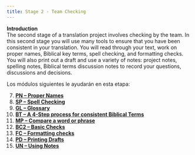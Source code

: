 ```yaml
---
title: Stage 2 - Team Checking
---
```


**Introduction**  
The second stage of a translation project involves checking by the team. In this second stage you will use many tools to ensure that you have been consistent in your translation. You will read through your text, work on proper names, Biblical key terms, spell checking, and formatting checks. You will also print out a draft and use a variety of notes: project notes, spelling notes, Biblical terms discussion notes to record your questions, discussions and decisions.

Los módulos siguientes le ayudarán en esta etapa:

7.  [**PN – Proper Names**](7.PN.md)
8.  [**SP – Spell Checking**](8.SP.md)
9.  [**GL – Glossary**](9.GL.md)
10.  [**BT – A 4-Step process for consistent Biblical Terms**](10.BT.md)
11.  [**MP – Compare a word or phrase**](11.MP.md)
12.  [**BC2 – Basic Checks**](12.BC2.md)
13.  [**FC – Formatting checks**](13.FC.md)
14.  [**PD – Printing Drafts**](14.PD.md)
15.  [**UN – Using Notes**](15.UN.md)
